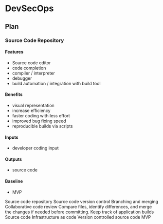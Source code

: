 # DevSecOps

## Plan

### Source Code Repository

#### Features
 - Source code editor
 - code completion
 - compiler / interpreter
 - debugger
 - build automation / integration with build tool

#### Benefits
 - visual representation
 - increase efficiency
 - faster coding with less effort
 - improved bug fixing speed
 - reproducible builds via scripts

#### Inputs
 - developer coding input

#### Outputs
 - source code

#### Baseline
 - MVP

Source code
repository
Source code version
control
Branching and merging
Collaborative code review
Compare files,
identify
differences, and
merge the changes
if needed before
committing.
Keep track of
application builds
Source code
Infrastructure
as code
Version
controlled
source code
MVP
